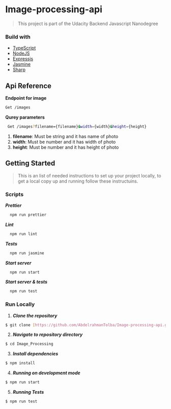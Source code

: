 # Image-processing-api
>This project is part of the Udacity Backend Javascript Nanodegree

### Build with
- [TypeScript](https://www.typescriptlang.org/)
- [NodeJS](https://nodejs.org/en/)
- [Expressjs](https://expressjs.com/)
- [Jasmine](https://jasmine.github.io/)
- [Sharp](https://sharp.pixelplumbing.com/)

## Api Reference
  **Endpoint for image**
  ```sh
  Get /images
```
  **Qurey parameters**
 ```sh
  Get /images?filename={filename}&width={width}&height={height}
```
  1. **filename**: Must be string and it has name of photo
  2. **width**: Must be number and it has width of photo
  3. **height**: Must be number and it has height of photo
  
## Getting Started
> This is an list of needed instructions to set up your project locally, to get a local copy up and running follow these instructuins.

### Scripts

**_Prettier_**
```sh
  npm run prettier
```
**_Lint_**
```sh
  npm run lint
```
**_Tests_**
```sh
  npm run jasmine
```
**_Start server_**
```sh
  npm run start
```
**_Start server & tests_**
```sh
  npm run test
```

### Run Locally
1. **_Clone the repository_**
```sh
$ git clone [https://github.com/AbdelrahmanTolba/Image-processing-api.git]
```
2. **_Navigate to repository directory_**
```sh
$ cd Image_Processing
```
3. **_Install dependencies_**

```sh
$ npm install
```
4. **_Running on development mode_**
```sh
$ npm run start
```

5. **_Running Tests_**
```sh
$ npm run test
```
